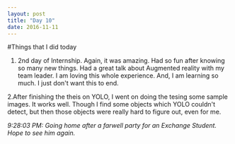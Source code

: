 ```yaml
---
layout: post
title: "Day 10"
date: 2016-11-11
---
```

#Things that I did today

1. 2nd day of Internship. Again, it was amazing. Had so fun after knowing so many new things. Had a great talk about Augmented reality with my team leader. I am loving this whole experience. And, I am learning so much. I just don't want this to end.
  
2.After finishing the theis on YOLO, I went on doing the tesing some sample images. It works well. Though I find some objects which YOLO couldn't detect, but then those objects were really hard to figure out, even for me. 


_9:28:03 PM: Going home after a farwell party for an Exchange Student. Hope to see him again._
